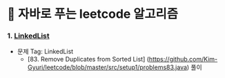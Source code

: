 # :pushpin: 자바로 푸는 leetcode 알고리즘
### 1. [LinkedList]() 

+ 문제 Tag: LinkedList<br/>
  + [83. Remove Duplicates from Sorted List] (https://github.com/Kim-Gyuri/leetcode/blob/master/src/setup1/problems83.java) 풀이 <br/>
